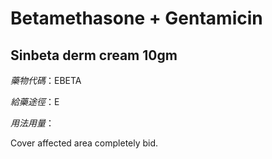 # Betamethasone + Gentamicin

## Sinbeta derm cream 10gm

*藥物代碼*：EBETA

*給藥途徑*：E

*用法用量*：

Cover affected area completely bid.

